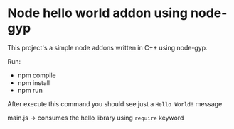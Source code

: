 # Node hello world addon using node-gyp

This project's a simple node addons written in C++ using node-gyp.

Run:

- npm compile
- npm install
- npm run

After execute this command you should see just a `Hello World!` message

main.js -> consumes the hello library using `require` keyword
